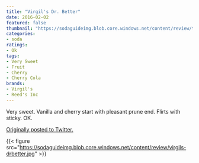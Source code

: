 ```yaml
---
title: "Virgil's Dr. Better"
date: 2016-02-02
featured: false
thumbnail: "https://sodaguideimg.blob.core.windows.net/content/review/thumbs/virgils-drbetter.jpg"
categories:
- soda
ratings:
- Ok
tags:
- Very Sweet
- Fruit
- Cherry
- Cherry Cola
brands:
- Virgil's
- Reed's Inc
---
```


Very sweet. Vanilla and cherry start with pleasant prune end. Flirts with sticky. OK.

[Originally posted to Twitter.](https://twitter.com/Cavorter/status/694620108103102464)

{{< figure src="https://sodaguideimg.blob.core.windows.net/content/review/virgils-drbetter.jpg" >}}
